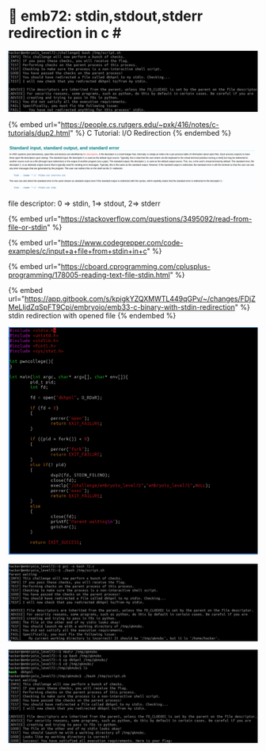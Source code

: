 # 🔴 emb72: stdin,stdout,stderr redirection in c \#

![stdin redirection is required, then process| challenge\_executable ??](<../.gitbook/assets/image (119) (1).png>)

{% embed url="https://people.cs.rutgers.edu/~pxk/416/notes/c-tutorials/dup2.html" %}
C Tutorial: I/O Redirection
{% endembed %}

![](<../.gitbook/assets/image (52) (1) (1) (1).png>)

file descriptor: 0 => stdin, 1=> stdout, 2=> stderr

{% embed url="https://stackoverflow.com/questions/3495092/read-from-file-or-stdin" %}

{% embed url="https://www.codegrepper.com/code-examples/c/input+a+file+from+stdin+in+c" %}

{% embed url="https://cboard.cprogramming.com/cplusplus-programming/178005-reading-text-file-stdin.html" %}

{% embed url="https://app.gitbook.com/s/kpigkYZQXMWTL449qGPv/~/changes/FDjZMeLIjdZqSpFT9Cpi/embryoio/emb33-c-binary-with-stdin-redirection" %}
stdin redirection with opened file
{% endembed %}

![pid: process identification id, fd: file descriptor](<../.gitbook/assets/image (191).png>)

![okay then](<../.gitbook/assets/image (72).png>)

![I get the flag.](<../.gitbook/assets/image (39).png>)
